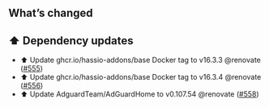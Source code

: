 ## What’s changed

## ⬆️ Dependency updates

- ⬆️ Update ghcr.io/hassio-addons/base Docker tag to v16.3.3 @renovate ([#555](https://github.com/hassio-addons/addon-adguard-home/pull/555))
- ⬆️ Update ghcr.io/hassio-addons/base Docker tag to v16.3.4 @renovate ([#556](https://github.com/hassio-addons/addon-adguard-home/pull/556))
- ⬆️ Update AdguardTeam/AdGuardHome to v0.107.54 @renovate ([#558](https://github.com/hassio-addons/addon-adguard-home/pull/558))
